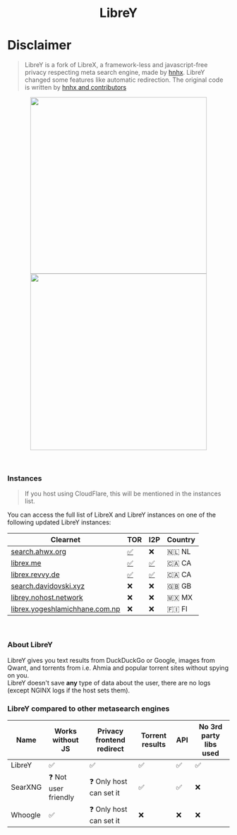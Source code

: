 <h1 align="center">LibreY</h1>

# Disclaimer

> LibreY is a fork of LibreX, a framework-less and javascript-free privacy respecting meta search engine, made by [hnhx](https://github.com/hnhx). LibreY changed some features like automatic redirection. The original code is written by [hnhx and contributors](https://github.com/hnhx/LibreX/contributors)

<p align="center">
  <img src="https://user-images.githubusercontent.com/49120638/215327189-76c54dec-8b19-4faf-8c39-29a61aa3b143.png" width="400">
  <img src="https://user-images.githubusercontent.com/49120638/215327239-b2a1cb07-3773-4ae7-bb3b-738de2cc3161.png" width="400">
</p>

<p align="center"></p>

<br>

### Instances

> If you host using CloudFlare, this will be mentioned in the instances list.

You can access the full list of LibreX and LibreY instances on one of the following updated LibreY instances:

| Clearnet | TOR | I2P | Country |
|-|-|-|-|
| [search.ahwx.org](https://search.ahwx.org/) | [✅](http://hyy7rcvknwb22v4nnoar635wntiwr4uwzhiuyimemyl4fz6k7tahj5id.onion) | ❌ | 🇳🇱 NL |
| [librex.me](https://librex.me/) | [✅](http://librex.revvybrr6pvbx4n3j4475h4ghw4elqr4t5xo2vtd3gfpu2nrsnhh57id.onion/) | [✅](http://revekebotog64xrrammtsmjwtwlg3vqyzwdurzt2pu6botg4bejq.b32.i2p/) | 🇨🇦 CA |
| [librex.revvy.de](https://librex.revvy.de/) | [✅](http://librex.revvybrr6pvbx4n3j4475h4ghw4elqr4t5xo2vtd3gfpu2nrsnhh57id.onion/) | [✅](http://revekebotog64xrrammtsmjwtwlg3vqyzwdurzt2pu6botg4bejq.b32.i2p/) | 🇨🇦 CA |
| [search.davidovski.xyz](https://search.davidovski.xyz/) | ❌ | ❌ | 🇬🇧 GB |
| [librey.nohost.network](https://librey.nohost.network/) | ❌ | ❌ | 🇲🇽 MX |
| [librex.yogeshlamichhane.com.np](https://librex.yogeshlamichhane.com.np/) | ❌ | ❌ | 🇫🇮 FI |
<br>


### About LibreY

LibreY gives you text results from DuckDuckGo or Google, images from Qwant, and torrents from i.e. Ahmia and popular torrent sites without spying on you.
<br>LibreY doesn't save **any** type of data about the user, there are no logs (except NGINX logs if the host sets them).

### LibreY compared to other metasearch engines

| Name |  Works without JS | Privacy frontend redirect | Torrent results | API | No 3rd party libs used |
|-|-|-|-|-|-|
| LibreY | ✅ | ✅ | ✅ | ✅ | ✅ |
| SearXNG | ❓ Not user friendly | ❓ Only host can set it | ✅ | ✅ | ❌ |
| Whoogle | ✅ | ❓ Only host can set it | ❌ | ❌ | ❌ |
